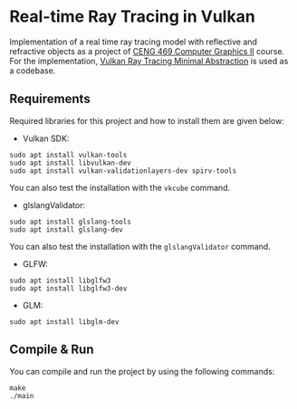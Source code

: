 # Real-time Ray Tracing in Vulkan

Implementation of a real time ray tracing model with reflective and refractive objects as a project of [CENG 469 Computer Graphics II](https://catalog.metu.edu.tr/course.php?course_code=5710469) course. For the implementation, [Vulkan Ray Tracing Minimal Abstraction](https://github.com/WilliamLewww/vulkan_ray_tracing_minimal_abstraction) is used as a codebase.

## Requirements 

Required libraries for this project and how to install them  are given below:
- Vulkan SDK: 
```
sudo apt install vulkan-tools
sudo apt install libvulkan-dev
sudo apt install vulkan-validationlayers-dev spirv-tools
```
You can also test the installation with the `vkcube` command. 
- glslangValidator:
```
sudo apt install glslang-tools
sudo apt install glslang-dev
```
  You can also test the installation with the `glslangValidator` command.
- GLFW:
``` 
sudo apt install libglfw3
sudo apt install libglfw3-dev
```
- GLM: 
```
sudo apt install libglm-dev
```
## Compile & Run
You can compile and run the project by using the following commands:
```
make
./main
```

